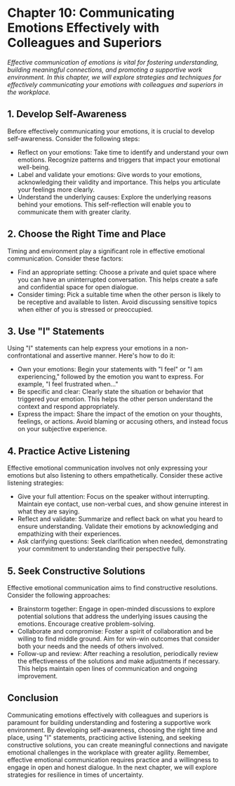Chapter 10: Communicating Emotions Effectively with Colleagues and Superiors
============================================================================

*Effective communication of emotions is vital for fostering understanding, building meaningful connections, and promoting a supportive work environment. In this chapter, we will explore strategies and techniques for effectively communicating your emotions with colleagues and superiors in the workplace.*

**1. Develop Self-Awareness**
-----------------------------

Before effectively communicating your emotions, it is crucial to develop self-awareness. Consider the following steps:

* Reflect on your emotions: Take time to identify and understand your own emotions. Recognize patterns and triggers that impact your emotional well-being.
* Label and validate your emotions: Give words to your emotions, acknowledging their validity and importance. This helps you articulate your feelings more clearly.
* Understand the underlying causes: Explore the underlying reasons behind your emotions. This self-reflection will enable you to communicate them with greater clarity.

**2. Choose the Right Time and Place**
--------------------------------------

Timing and environment play a significant role in effective emotional communication. Consider these factors:

* Find an appropriate setting: Choose a private and quiet space where you can have an uninterrupted conversation. This helps create a safe and confidential space for open dialogue.
* Consider timing: Pick a suitable time when the other person is likely to be receptive and available to listen. Avoid discussing sensitive topics when either of you is stressed or preoccupied.

**3. Use "I" Statements**
-------------------------

Using "I" statements can help express your emotions in a non-confrontational and assertive manner. Here's how to do it:

* Own your emotions: Begin your statements with "I feel" or "I am experiencing," followed by the emotion you want to express. For example, "I feel frustrated when..."
* Be specific and clear: Clearly state the situation or behavior that triggered your emotion. This helps the other person understand the context and respond appropriately.
* Express the impact: Share the impact of the emotion on your thoughts, feelings, or actions. Avoid blaming or accusing others, and instead focus on your subjective experience.

**4. Practice Active Listening**
--------------------------------

Effective emotional communication involves not only expressing your emotions but also listening to others empathetically. Consider these active listening strategies:

* Give your full attention: Focus on the speaker without interrupting. Maintain eye contact, use non-verbal cues, and show genuine interest in what they are saying.
* Reflect and validate: Summarize and reflect back on what you heard to ensure understanding. Validate their emotions by acknowledging and empathizing with their experiences.
* Ask clarifying questions: Seek clarification when needed, demonstrating your commitment to understanding their perspective fully.

**5. Seek Constructive Solutions**
----------------------------------

Effective emotional communication aims to find constructive resolutions. Consider the following approaches:

* Brainstorm together: Engage in open-minded discussions to explore potential solutions that address the underlying issues causing the emotions. Encourage creative problem-solving.
* Collaborate and compromise: Foster a spirit of collaboration and be willing to find middle ground. Aim for win-win outcomes that consider both your needs and the needs of others involved.
* Follow-up and review: After reaching a resolution, periodically review the effectiveness of the solutions and make adjustments if necessary. This helps maintain open lines of communication and ongoing improvement.

Conclusion
----------

Communicating emotions effectively with colleagues and superiors is paramount for building understanding and fostering a supportive work environment. By developing self-awareness, choosing the right time and place, using "I" statements, practicing active listening, and seeking constructive solutions, you can create meaningful connections and navigate emotional challenges in the workplace with greater agility. Remember, effective emotional communication requires practice and a willingness to engage in open and honest dialogue. In the next chapter, we will explore strategies for resilience in times of uncertainty.
